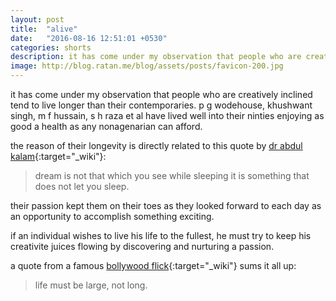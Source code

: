 ```yaml
---
layout: post
title:  "alive"
date:   "2016-08-16 12:51:01 +0530"
categories: shorts
description: it has come under my observation that people who are creatively inclined tend to live longer than their contemporaries. p g wodehouse, khushwant singh, m f hussain, s h raza et al have lived well into their ninties enjoying as good a health as a nonagenarian can afford.
image: http://blog.ratan.me/blog/assets/posts/favicon-200.jpg
---
```


it has come under my observation that people who are creatively inclined tend to live longer than their contemporaries. p g wodehouse, khushwant singh, m f hussain, s h raza et al have lived well into their ninties enjoying as good a health as any nonagenarian can afford.

the reason of their longevity is directly related to this quote by [dr abdul kalam](https://en.wikipedia.org/wiki/A._P._J._Abdul_Kalam){:target="_wiki"}:

> dream is not that which you see while sleeping it is something that does not let you sleep.

their passion kept them on their toes as they looked forward to each day as an opportunity to accomplish something exciting.

if an individual wishes to live his life to the fullest, he must try to keep his creativite juices flowing by discovering and nurturing a passion. 

a quote from a famous [bollywood flick](https://en.wikipedia.org/wiki/Anand_(1971_film)){:target="_wiki"} sums it all up:

> life must be large, not long.

